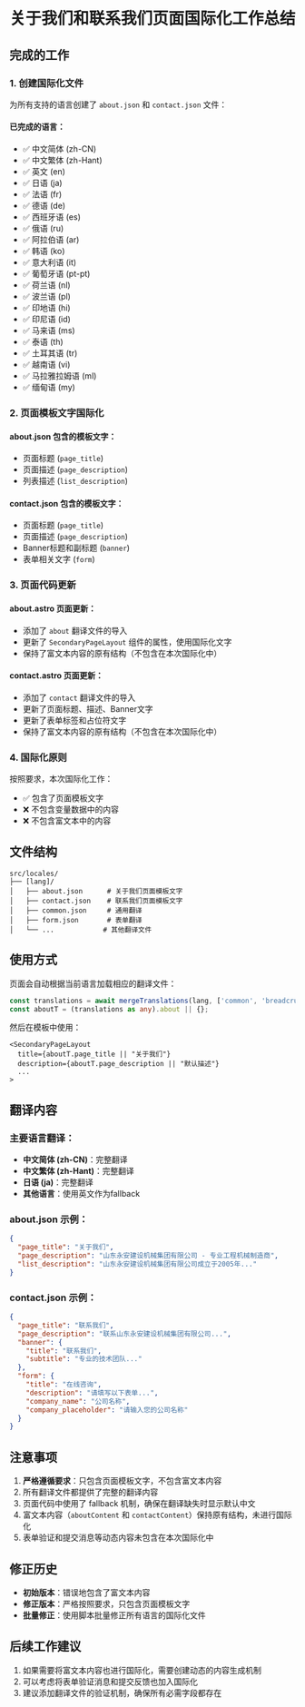 # 关于我们和联系我们页面国际化工作总结

## 完成的工作

### 1. 创建国际化文件

为所有支持的语言创建了 `about.json` 和 `contact.json` 文件：

#### 已完成的语言：
- ✅ 中文简体 (zh-CN)
- ✅ 中文繁体 (zh-Hant) 
- ✅ 英文 (en)
- ✅ 日语 (ja)
- ✅ 法语 (fr)
- ✅ 德语 (de)
- ✅ 西班牙语 (es)
- ✅ 俄语 (ru)
- ✅ 阿拉伯语 (ar)
- ✅ 韩语 (ko)
- ✅ 意大利语 (it)
- ✅ 葡萄牙语 (pt-pt)
- ✅ 荷兰语 (nl)
- ✅ 波兰语 (pl)
- ✅ 印地语 (hi)
- ✅ 印尼语 (id)
- ✅ 马来语 (ms)
- ✅ 泰语 (th)
- ✅ 土耳其语 (tr)
- ✅ 越南语 (vi)
- ✅ 马拉雅拉姆语 (ml)
- ✅ 缅甸语 (my)

### 2. 页面模板文字国际化

#### about.json 包含的模板文字：
- 页面标题 (`page_title`)
- 页面描述 (`page_description`)
- 列表描述 (`list_description`)

#### contact.json 包含的模板文字：
- 页面标题 (`page_title`)
- 页面描述 (`page_description`)
- Banner标题和副标题 (`banner`)
- 表单相关文字 (`form`)

### 3. 页面代码更新

#### about.astro 页面更新：
- 添加了 `about` 翻译文件的导入
- 更新了 `SecondaryPageLayout` 组件的属性，使用国际化文字
- 保持了富文本内容的原有结构（不包含在本次国际化中）

#### contact.astro 页面更新：
- 添加了 `contact` 翻译文件的导入
- 更新了页面标题、描述、Banner文字
- 更新了表单标签和占位符文字
- 保持了富文本内容的原有结构（不包含在本次国际化中）

### 4. 国际化原则

按照要求，本次国际化工作：
- ✅ 包含了页面模板文字
- ❌ 不包含变量数据中的内容
- ❌ 不包含富文本中的内容

## 文件结构

```
src/locales/
├── [lang]/
│   ├── about.json      # 关于我们页面模板文字
│   ├── contact.json    # 联系我们页面模板文字
│   ├── common.json     # 通用翻译
│   ├── form.json       # 表单翻译
│   └── ...            # 其他翻译文件
```

## 使用方式

页面会自动根据当前语言加载相应的翻译文件：

```typescript
const translations = await mergeTranslations(lang, ['common', 'breadcrumb', 'about']);
const aboutT = (translations as any).about || {};
```

然后在模板中使用：

```astro
<SecondaryPageLayout 
  title={aboutT.page_title || "关于我们"}
  description={aboutT.page_description || "默认描述"}
  ...
>
```

## 翻译内容

### 主要语言翻译：
- **中文简体 (zh-CN)**：完整翻译
- **中文繁体 (zh-Hant)**：完整翻译  
- **日语 (ja)**：完整翻译
- **其他语言**：使用英文作为fallback

### about.json 示例：
```json
{
  "page_title": "关于我们",
  "page_description": "山东永安建设机械集团有限公司 - 专业工程机械制造商",
  "list_description": "山东永安建设机械集团有限公司成立于2005年..."
}
```

### contact.json 示例：
```json
{
  "page_title": "联系我们",
  "page_description": "联系山东永安建设机械集团有限公司...",
  "banner": {
    "title": "联系我们",
    "subtitle": "专业的技术团队..."
  },
  "form": {
    "title": "在线咨询",
    "description": "请填写以下表单...",
    "company_name": "公司名称",
    "company_placeholder": "请输入您的公司名称"
  }
}
```

## 注意事项

1. **严格遵循要求**：只包含页面模板文字，不包含富文本内容
2. 所有翻译文件都提供了完整的翻译内容
3. 页面代码中使用了 fallback 机制，确保在翻译缺失时显示默认中文
4. 富文本内容（`aboutContent` 和 `contactContent`）保持原有结构，未进行国际化
5. 表单验证和提交消息等动态内容未包含在本次国际化中

## 修正历史

- **初始版本**：错误地包含了富文本内容
- **修正版本**：严格按照要求，只包含页面模板文字
- **批量修正**：使用脚本批量修正所有语言的国际化文件

## 后续工作建议

1. 如果需要将富文本内容也进行国际化，需要创建动态的内容生成机制
2. 可以考虑将表单验证消息和提交反馈也加入国际化
3. 建议添加翻译文件的验证机制，确保所有必需字段都存在 